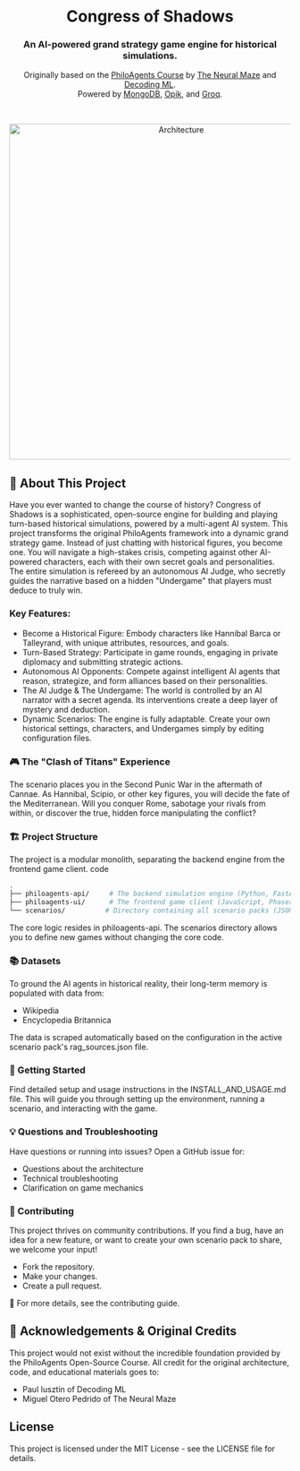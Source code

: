 <div align="center">
<h1>Congress of Shadows</h1>
<h3>An AI-powered grand strategy game engine for historical simulations.</h3>
<p class="tagline">
Originally based on the <a href="https://github.com/neural-maze/philoagents-course">PhiloAgents Course</a> by <a href="https://theneuralmaze.substack.com/">The Neural Maze</a> and <a href="https://decodingml.substack.com">Decoding ML</a>.
</br>
Powered by <a href="https://rebrand.ly/philoagents-mongodb">MongoDB</a>, <a href="https://rebrand.ly/philoagents-opik">Opik</a>, and <a href="https://rebrand.ly/philoagents-groq">Groq</a>.
</p>
</div>
</br>
<p align="center">
<img src="static/diagrams/system_architecture.png" alt="Architecture" width="600">
</p>

## 📖 About This Project

Have you ever wanted to change the course of history? Congress of Shadows is a sophisticated, open-source engine for building and playing turn-based historical simulations, powered by a multi-agent AI system.
This project transforms the original PhiloAgents framework into a dynamic grand strategy game. Instead of just chatting with historical figures, you become one. You will navigate a high-stakes crisis, competing against other AI-powered characters, each with their own secret goals and personalities. The entire simulation is refereed by an autonomous AI Judge, who secretly guides the narrative based on a hidden "Undergame" that players must deduce to truly win.

### Key Features:
- Become a Historical Figure: Embody characters like Hannibal Barca or Talleyrand, with unique attributes, resources, and goals.
- Turn-Based Strategy: Participate in game rounds, engaging in private diplomacy and submitting strategic actions.
- Autonomous AI Opponents: Compete against intelligent AI agents that reason, strategize, and form alliances based on their personalities.
- The AI Judge & The Undergame: The world is controlled by an AI narrator with a secret agenda. Its interventions create a deep layer of mystery and deduction.
- Dynamic Scenarios: The engine is fully adaptable. Create your own historical settings, characters, and Undergames simply by editing configuration files.

### 🎮 The "Clash of Titans" Experience
The scenario places you in the Second Punic War in the aftermath of Cannae. As Hannibal, Scipio, or other key figures, you will decide the fate of the Mediterranean. Will you conquer Rome, sabotage your rivals from within, or discover the true, hidden force manipulating the conflict?

### 🏗️ Project Structure
The project is a modular monolith, separating the backend engine from the frontend game client.
code
```bash
.
├── philoagents-api/     # The backend simulation engine (Python, FastAPI, LangGraph)
├── philoagents-ui/      # The frontend game client (JavaScript, Phaser.js)
└── scenarios/          # Directory containing all scenario packs (JSON files)
```
The core logic resides in philoagents-api. The scenarios directory allows you to define new games without changing the core code.
### 📚 Datasets
To ground the AI agents in historical reality, their long-term memory is populated with data from:
- Wikipedia
- Encyclopedia Britannica

The data is scraped automatically based on the configuration in the active scenario pack's rag_sources.json file.
### 🚀 Getting Started
Find detailed setup and usage instructions in the INSTALL_AND_USAGE.md file. This will guide you through setting up the environment, running a scenario, and interacting with the game.
### 💡 Questions and Troubleshooting
Have questions or running into issues? Open a GitHub issue for:
- Questions about the architecture
- Technical troubleshooting
- Clarification on game mechanics
### 🥂 Contributing
This project thrives on community contributions. If you find a bug, have an idea for a new feature, or want to create your own scenario pack to share, we welcome your input!
- Fork the repository.
- Make your changes.
- Create a pull request.

📍 For more details, see the contributing guide.
## 🙏 Acknowledgements & Original Credits
This project would not exist without the incredible foundation provided by the PhiloAgents Open-Source Course. All credit for the original architecture, code, and educational materials goes to:
- Paul Iusztin of Decoding ML
- Miguel Otero Pedrido of The Neural Maze

## License

This project is licensed under the MIT License - see the LICENSE file for details.